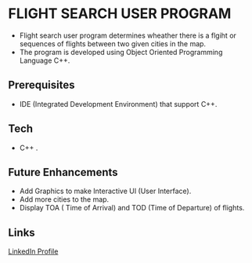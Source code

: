 # **FLIGHT SEARCH USER PROGRAM** 

*  Flight search user program determines wheather there is a flgiht or sequences of flights between two given cities in the map.
* The program is developed using Object Oriented Programming Language C++. 

## Prerequisites 
* IDE (Integrated Development Environment) that support C++. 
## Tech 
* C++ . 
## Future Enhancements 
* Add Graphics to make Interactive UI (User Interface). 
* Add more cities to the map. 
* Display TOA ( Time of Arrival) and TOD (Time of Departure) of flights. 
## Links
[LinkedIn Profile](https://www.linkedin.com/in/singhperry01/)
